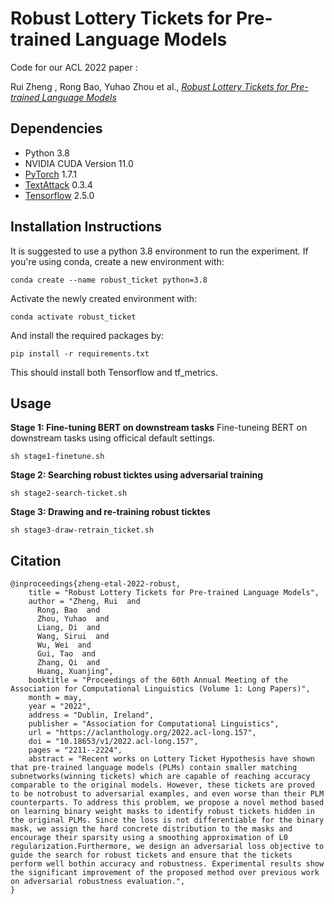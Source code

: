 # Robust Lottery Tickets for Pre-trained Language Models

Code for our ACL 2022 paper :

Rui Zheng , Rong Bao, Yuhao Zhou et al., *[Robust Lottery Tickets for Pre-trained Language Models
](https://aclanthology.org/2022.acl-long.157.pdf)*


## Dependencies
- Python 3.8
- NVIDIA CUDA Version 11.0
- [PyTorch](https://github.com/pytorch/pytorch) 1.7.1
- [TextAttack](https://github.com/QData/TextAttack) 0.3.4
- [Tensorflow](https://github.com/tensorflow/tensorflow) 2.5.0

## Installation Instructions

It is suggested to use a python 3.8 environment to run the experiment. If you're using conda, create a new environment with:

```
conda create --name robust_ticket python=3.8
```

Activate the newly created environment with:

```
conda activate robust_ticket
```

And install the required packages by:

```
pip install -r requirements.txt
```

This should install both Tensorflow and tf_metrics.

## Usage

**Stage 1: Fine-tuning BERT on downstream tasks**
Fine-tuneing BERT on downstream tasks using officical default settings.
```
sh stage1-finetune.sh
```

**Stage 2: Searching robust ticktes using adversarial training** 
```
sh stage2-search-ticket.sh
```

**Stage 3: Drawing and re-training robust ticktes**
```
sh stage3-draw-retrain_ticket.sh
```

## Citation
```
@inproceedings{zheng-etal-2022-robust,
    title = "Robust Lottery Tickets for Pre-trained Language Models",
    author = "Zheng, Rui  and
      Rong, Bao  and
      Zhou, Yuhao  and
      Liang, Di  and
      Wang, Sirui  and
      Wu, Wei  and
      Gui, Tao  and
      Zhang, Qi  and
      Huang, Xuanjing",
    booktitle = "Proceedings of the 60th Annual Meeting of the Association for Computational Linguistics (Volume 1: Long Papers)",
    month = may,
    year = "2022",
    address = "Dublin, Ireland",
    publisher = "Association for Computational Linguistics",
    url = "https://aclanthology.org/2022.acl-long.157",
    doi = "10.18653/v1/2022.acl-long.157",
    pages = "2211--2224",
    abstract = "Recent works on Lottery Ticket Hypothesis have shown that pre-trained language models (PLMs) contain smaller matching subnetworks(winning tickets) which are capable of reaching accuracy comparable to the original models. However, these tickets are proved to be notrobust to adversarial examples, and even worse than their PLM counterparts. To address this problem, we propose a novel method based on learning binary weight masks to identify robust tickets hidden in the original PLMs. Since the loss is not differentiable for the binary mask, we assign the hard concrete distribution to the masks and encourage their sparsity using a smoothing approximation of L0 regularization.Furthermore, we design an adversarial loss objective to guide the search for robust tickets and ensure that the tickets perform well bothin accuracy and robustness. Experimental results show the significant improvement of the proposed method over previous work on adversarial robustness evaluation.",
}
```
